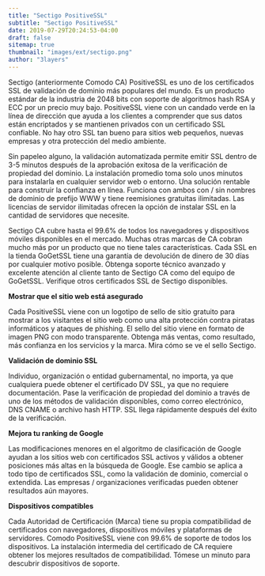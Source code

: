 ```yaml
---
title: "Sectigo PositiveSSL"
subtitle: "Sectigo PositiveSSL"
date: 2019-07-29T20:24:53-04:00
draft: false
sitemap: true
thumbnail: "images/ext/sectigo.png"
author: "3layers"
---
```


Sectigo (anteriormente Comodo CA) PositiveSSL es uno de los certificados SSL de validación de dominio más populares del mundo. Es un producto estándar de la industria de 2048 bits con soporte de algoritmos hash RSA y ECC por un precio muy bajo. PositiveSSL viene con un candado verde en la línea de dirección que ayuda a los clientes a comprender que sus datos están encriptados y se mantienen privados con un certificado SSL confiable. No hay otro SSL tan bueno para sitios web pequeños, nuevas empresas y otra protección del medio ambiente.

Sin papeleo alguno, la validación automatizada permite emitir SSL dentro de 3-5 minutos después de la aprobación exitosa de la verificación de propiedad del dominio. La instalación promedio toma solo unos minutos para instalarla en cualquier servidor web o entorno. Una solución rentable para construir la confianza en línea. Funciona con ambos con / sin nombres de dominio de prefijo WWW y tiene reemisiones gratuitas ilimitadas. Las licencias de servidor ilimitadas ofrecen la opción de instalar SSL en la cantidad de servidores que necesite.

Sectigo CA cubre hasta el 99.6% de todos los navegadores y dispositivos móviles disponibles en el mercado. Muchas otras marcas de CA cobran mucho más por un producto que no tiene tales características. Cada SSL en la tienda GoGetSSL tiene una garantía de devolución de dinero de 30 días por cualquier motivo posible. Obtenga soporte técnico avanzado y excelente atención al cliente tanto de Sectigo CA como del equipo de GoGetSSL. Verifique otros certificados SSL de Sectigo disponibles.

**Mostrar que el sitio web está asegurado**

Cada PositiveSSL viene con un logotipo de sello de sitio gratuito para mostrar a los visitantes el sitio web como una alta protección contra piratas informáticos y ataques de phishing. El sello del sitio viene en formato de imagen PNG con modo transparente. Obtenga más ventas, como resultado, más confianza en los servicios y la marca. Mira cómo se ve el sello Sectigo.

**Validación de dominio SSL**

Individuo, organización o entidad gubernamental, no importa, ya que cualquiera puede obtener el certificado DV SSL, ya que no requiere documentación. Pase la verificación de propiedad del dominio a través de uno de los métodos de validación disponibles, como correo electrónico, DNS CNAME o archivo hash HTTP. SSL llega rápidamente después del éxito de la verificación.

**Mejora tu ranking de Google**

Las modificaciones menores en el algoritmo de clasificación de Google ayudan a los sitios web con certificados SSL activos y válidos a obtener posiciones más altas en la búsqueda de Google. Ese cambio se aplica a todo tipo de certificados SSL, como la validación de dominio, comercial o extendida. Las empresas / organizaciones verificadas pueden obtener resultados aún mayores.

**Dispositivos compatibles**

Cada Autoridad de Certificación (Marca) tiene su propia compatibilidad de certificados con navegadores, dispositivos móviles y plataformas de servidores. Comodo PositiveSSL viene con 99.6% de soporte de todos los dispositivos. La instalación intermedia del certificado de CA requiere obtener los mejores resultados de compatibilidad. Tómese un minuto para descubrir dispositivos de soporte.